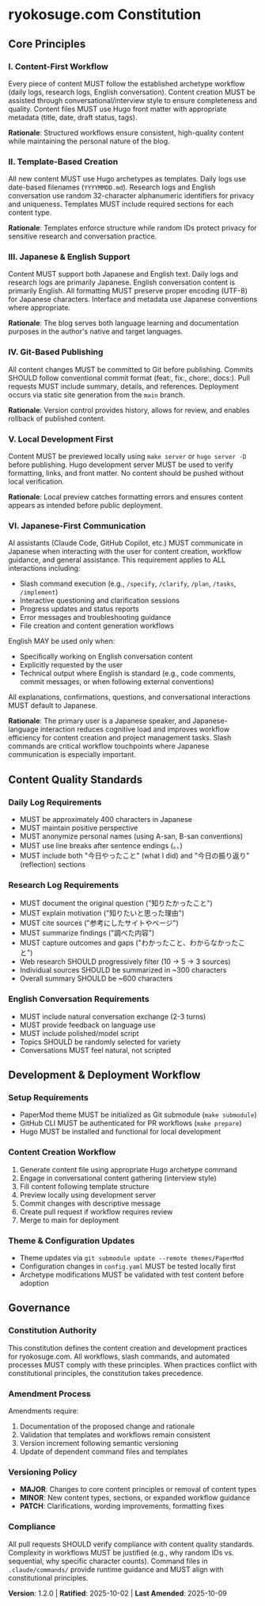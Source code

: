 <!--
Sync Impact Report:
Version: 1.1.0 → 1.2.0
Rationale: Strengthen Japanese-First principle to explicitly cover slash command interactions

Modified Principles:
- VI. Japanese-First Communication → Expanded to explicitly include slash command execution contexts

Templates Status:
✅ plan-template.md - No updates needed
✅ spec-template.md - No updates needed
✅ tasks-template.md - No updates needed
✅ Command files - Updated separately with explicit Japanese instructions

Follow-up TODOs:
- Update all command files in .specify/templates/commands/ with Japanese language directive
-->

# ryokosuge.com Constitution

## Core Principles

### I. Content-First Workflow
Every piece of content MUST follow the established archetype workflow (daily logs, research logs, English conversation). Content creation MUST be assisted through conversational/interview style to ensure completeness and quality. Content files MUST use Hugo front matter with appropriate metadata (title, date, draft status, tags).

**Rationale**: Structured workflows ensure consistent, high-quality content while maintaining the personal nature of the blog.

### II. Template-Based Creation
All new content MUST use Hugo archetypes as templates. Daily logs use date-based filenames (`YYYYMMDD.md`). Research logs and English conversation use random 32-character alphanumeric identifiers for privacy and uniqueness. Templates MUST include required sections for each content type.

**Rationale**: Templates enforce structure while random IDs protect privacy for sensitive research and conversation practice.

### III. Japanese & English Support
Content MUST support both Japanese and English text. Daily logs and research logs are primarily Japanese. English conversation content is primarily English. All formatting MUST preserve proper encoding (UTF-8) for Japanese characters. Interface and metadata use Japanese conventions where appropriate.

**Rationale**: The blog serves both language learning and documentation purposes in the author's native and target languages.

### IV. Git-Based Publishing
All content changes MUST be committed to Git before publishing. Commits SHOULD follow conventional commit format (feat:, fix:, chore:, docs:). Pull requests MUST include summary, details, and references. Deployment occurs via static site generation from the `main` branch.

**Rationale**: Version control provides history, allows for review, and enables rollback of published content.

### V. Local Development First
Content MUST be previewed locally using `make server` or `hugo server -D` before publishing. Hugo development server MUST be used to verify formatting, links, and front matter. No content should be pushed without local verification.

**Rationale**: Local preview catches formatting errors and ensures content appears as intended before public deployment.

### VI. Japanese-First Communication
AI assistants (Claude Code, GitHub Copilot, etc.) MUST communicate in Japanese when interacting with the user for content creation, workflow guidance, and general assistance. This requirement applies to ALL interactions including:
- Slash command execution (e.g., `/specify`, `/clarify`, `/plan`, `/tasks`, `/implement`)
- Interactive questioning and clarification sessions
- Progress updates and status reports
- Error messages and troubleshooting guidance
- File creation and content generation workflows

English MAY be used only when:
- Specifically working on English conversation content
- Explicitly requested by the user
- Technical output where English is standard (e.g., code comments, commit messages, or when following external conventions)

All explanations, confirmations, questions, and conversational interactions MUST default to Japanese.

**Rationale**: The primary user is a Japanese speaker, and Japanese-language interaction reduces cognitive load and improves workflow efficiency for content creation and project management tasks. Slash commands are critical workflow touchpoints where Japanese communication is especially important.

## Content Quality Standards

### Daily Log Requirements
- MUST be approximately 400 characters in Japanese
- MUST maintain positive perspective
- MUST anonymize personal names (using A-san, B-san conventions)
- MUST use line breaks after sentence endings (。、)
- MUST include both "今日やったこと" (what I did) and "今日の振り返り" (reflection) sections

### Research Log Requirements
- MUST document the original question ("知りたかったこと")
- MUST explain motivation ("知りたいと思った理由")
- MUST cite sources ("参考にしたサイトやページ")
- MUST summarize findings ("調べた内容")
- MUST capture outcomes and gaps ("わかったこと、わからなかったこと")
- Web research SHOULD progressively filter (10 → 5 → 3 sources)
- Individual sources SHOULD be summarized in ~300 characters
- Overall summary SHOULD be ~600 characters

### English Conversation Requirements
- MUST include natural conversation exchange (2-3 turns)
- MUST provide feedback on language use
- MUST include polished/model script
- Topics SHOULD be randomly selected for variety
- Conversations MUST feel natural, not scripted

## Development & Deployment Workflow

### Setup Requirements
- PaperMod theme MUST be initialized as Git submodule (`make submodule`)
- GitHub CLI MUST be authenticated for PR workflows (`make prepare`)
- Hugo MUST be installed and functional for local development

### Content Creation Workflow
1. Generate content file using appropriate Hugo archetype command
2. Engage in conversational content gathering (interview style)
3. Fill content following template structure
4. Preview locally using development server
5. Commit changes with descriptive message
6. Create pull request if workflow requires review
7. Merge to main for deployment

### Theme & Configuration Updates
- Theme updates via `git submodule update --remote themes/PaperMod`
- Configuration changes in `config.yaml` MUST be tested locally first
- Archetype modifications MUST be validated with test content before adoption

## Governance

### Constitution Authority
This constitution defines the content creation and development practices for ryokosuge.com. All workflows, slash commands, and automated processes MUST comply with these principles. When practices conflict with constitutional principles, the constitution takes precedence.

### Amendment Process
Amendments require:
1. Documentation of the proposed change and rationale
2. Validation that templates and workflows remain consistent
3. Version increment following semantic versioning
4. Update of dependent command files and templates

### Versioning Policy
- **MAJOR**: Changes to core content principles or removal of content types
- **MINOR**: New content types, sections, or expanded workflow guidance
- **PATCH**: Clarifications, wording improvements, formatting fixes

### Compliance
All pull requests SHOULD verify compliance with content quality standards. Complexity in workflows MUST be justified (e.g., why random IDs vs. sequential, why specific character counts). Command files in `.claude/commands/` provide runtime guidance and MUST align with constitutional principles.

**Version**: 1.2.0 | **Ratified**: 2025-10-02 | **Last Amended**: 2025-10-09
